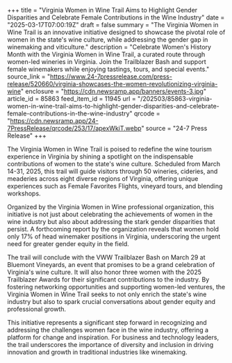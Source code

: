 +++
title = "Virginia Women in Wine Trail Aims to Highlight Gender Disparities and Celebrate Female Contributions in the Wine Industry"
date = "2025-03-17T07:00:19Z"
draft = false
summary = "The Virginia Women in Wine Trail is an innovative initiative designed to showcase the pivotal role of women in the state's wine culture, while addressing the gender gap in winemaking and viticulture."
description = "Celebrate Women's History Month with the Virginia Women in Wine Trail, a curated route through women-led wineries in Virginia. Join the Trailblazer Bash and support female winemakers while enjoying tastings, tours, and special events."
source_link = "https://www.24-7pressrelease.com/press-release/520660/virginia-showcases-the-women-revolutionizing-virginia-wine"
enclosure = "https://cdn.newsramp.app/banners/events-3.jpg"
article_id = 85863
feed_item_id = 11945
url = "/202503/85863-virginia-women-in-wine-trail-aims-to-highlight-gender-disparities-and-celebrate-female-contributions-in-the-wine-industry"
qrcode = "https://cdn.newsramp.app/24-7PressRelease/qrcode/253/17/apexWkiT.webp"
source = "24-7 Press Release"
+++

<p>The Virginia Women in Wine Trail is poised to redefine the wine tourism experience in Virginia by shining a spotlight on the indispensable contributions of women to the state's wine culture. Scheduled from March 14-31, 2025, this trail will guide visitors through 50 wineries, cideries, and meaderies across eight diverse regions of Virginia, offering unique experiences such as Female Favorites Flights, vineyard tours, and blending workshops.</p><p>Organized by the Virginia Women in Wine professional organization, this initiative is not just about celebrating the achievements of women in the wine industry but also about addressing the stark gender disparities that persist. A forthcoming report by the organization reveals that women hold only 17% of head winemaker positions in Virginia, underscoring the urgent need for greater gender equity in the field.</p><p>The trail will conclude with the VWW Trailblazer Bash on March 29 at Bluemont Vineyards, an event that promises to be a grand celebration of Virginia's wine culture. It will also honor three women with the 2025 Trailblazer Awards for their significant contributions to the industry. By fostering networking opportunities and supporting women-led ventures, the Virginia Women in Wine Trail seeks to not only enrich the state's wine industry but also to spark crucial conversations about gender equity and professional growth.</p><p>This initiative represents a significant step forward in recognizing and addressing the challenges women face in the wine industry, offering a platform for change and inspiration. For business and technology leaders, the trail underscores the importance of diversity and inclusion in driving innovation and growth in traditional industries like winemaking.</p>